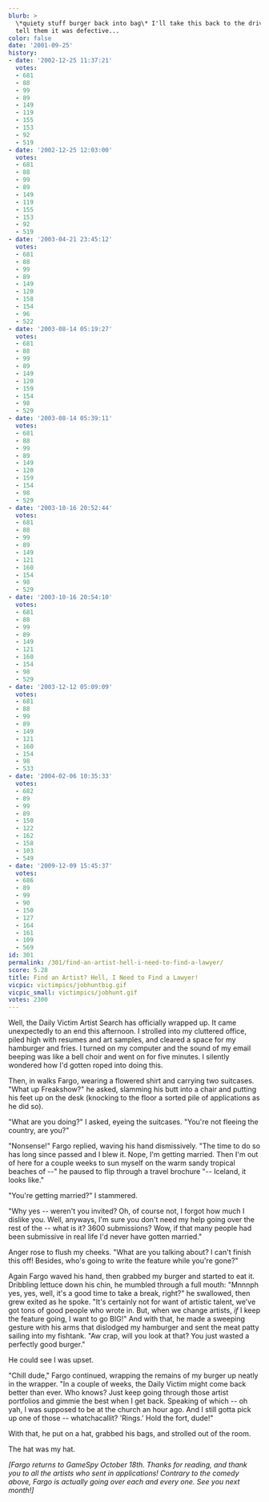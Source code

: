```yaml
---
blurb: >
  \*quiety stuff burger back into bag\* I'll take this back to the drive-through and
  tell them it was defective...
color: false
date: '2001-09-25'
history:
- date: '2002-12-25 11:37:21'
  votes:
  - 681
  - 88
  - 99
  - 89
  - 149
  - 119
  - 155
  - 153
  - 92
  - 519
- date: '2002-12-25 12:03:00'
  votes:
  - 681
  - 88
  - 99
  - 89
  - 149
  - 119
  - 155
  - 153
  - 92
  - 519
- date: '2003-04-21 23:45:12'
  votes:
  - 681
  - 88
  - 99
  - 89
  - 149
  - 120
  - 158
  - 154
  - 96
  - 522
- date: '2003-08-14 05:19:27'
  votes:
  - 681
  - 88
  - 99
  - 89
  - 149
  - 120
  - 159
  - 154
  - 98
  - 529
- date: '2003-08-14 05:39:11'
  votes:
  - 681
  - 88
  - 99
  - 89
  - 149
  - 120
  - 159
  - 154
  - 98
  - 529
- date: '2003-10-16 20:52:44'
  votes:
  - 681
  - 88
  - 99
  - 89
  - 149
  - 121
  - 160
  - 154
  - 98
  - 529
- date: '2003-10-16 20:54:10'
  votes:
  - 681
  - 88
  - 99
  - 89
  - 149
  - 121
  - 160
  - 154
  - 98
  - 529
- date: '2003-12-12 05:09:09'
  votes:
  - 681
  - 88
  - 99
  - 89
  - 149
  - 121
  - 160
  - 154
  - 98
  - 533
- date: '2004-02-06 10:35:33'
  votes:
  - 682
  - 89
  - 99
  - 89
  - 150
  - 122
  - 162
  - 158
  - 103
  - 549
- date: '2009-12-09 15:45:37'
  votes:
  - 686
  - 89
  - 99
  - 90
  - 150
  - 127
  - 164
  - 161
  - 109
  - 569
id: 301
permalink: /301/find-an-artist-hell-i-need-to-find-a-lawyer/
score: 5.28
title: Find an Artist? Hell, I Need to Find a Lawyer!
vicpic: victimpics/jobhuntbig.gif
vicpic_small: victimpics/jobhunt.gif
votes: 2300
---
```


Well, the Daily Victim Artist Search has officially wrapped up. It came
unexpectedly to an end this afternoon. I strolled into my cluttered
office, piled high with resumes and art samples, and cleared a space for
my hamburger and fries. I turned on my computer and the sound of my
email beeping was like a bell choir and went on for five minutes. I
silently wondered how I'd gotten roped into doing this.

Then, in walks Fargo, wearing a flowered shirt and carrying two
suitcases. "What up Freakshow?" he asked, slamming his butt into a chair
and putting his feet up on the desk (knocking to the floor a sorted pile
of applications as he did so).

"What are you doing?" I asked, eyeing the suitcases. "You're not fleeing
the country, are you?"

"Nonsense!" Fargo replied, waving his hand dismissively. "The time to do
so has long since passed and I blew it. Nope, I'm getting married. Then
I'm out of here for a couple weeks to sun myself on the warm sandy
tropical beaches of --" he paused to flip through a travel brochure "--
Iceland, it looks like."

"You're getting married?" I stammered.

"Why yes -- weren't you invited? Oh, of course not, I forgot how much I
dislike you. Well, anyways, I'm sure you don't need my help going over
the rest of the -- what is it? 3600 submissions? Wow, if that many
people had been submissive in real life I'd never have gotten married."

Anger rose to flush my cheeks. "What are you talking about? I can't
finish this off! Besides, who's going to write the feature while you're
gone?"

Again Fargo waved his hand, then grabbed my burger and started to eat
it. Dribbling lettuce down his chin, he mumbled through a full mouth:
"Mnnnph yes, yes, well, it's a good time to take a break, right?" he
swallowed, then grew exited as he spoke. "It's certainly not for want of
artistic talent, we've got tons of good people who wrote in. But, when
we change artists, *if* I keep the feature going, I want to go BIG!" And
with that, he made a sweeping gesture with his arms that dislodged my
hamburger and sent the meat patty sailing into my fishtank. "Aw crap,
will you look at that? You just wasted a perfectly good burger."

He could see I was upset.

"Chill dude," Fargo continued, wrapping the remains of my burger up
neatly in the wrapper. "In a couple of weeks, the Daily Victim might
come back better than ever. Who knows? Just keep going through those
artist portfolios and gimmie the best when I get back. Speaking of which
-- oh yah, I was supposed to be at the church an hour ago. And I still
gotta pick up one of those -- whatchacallit? 'Rings.' Hold the fort,
dude!"

With that, he put on a hat, grabbed his bags, and strolled out of the
room.

The hat was my hat.

*\[Fargo returns to GameSpy October 18th. Thanks for reading, and thank
you to all the artists who sent in applications! Contrary to the comedy
above, Fargo is actually going over each and every one. See you next
month!\]*